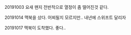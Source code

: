 20191003 요새 왠지 전반적으로 열정이 좀 떨어진것 같다. 

20191014 맥북을 샀다. 어찌될지 모르지만.. 내년에 스위프트 달리자

20191017 맥북이 도착했다. 좋다.. 